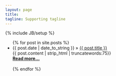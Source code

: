 ```yaml
---
layout: page
title:
tagline: Supporting tagline
---
```

{% include JB/setup %}

<ul class="posts">
  {% for post in site.posts %}
    <li>
       <span>{{ post.date | date_to_string }}</span> &raquo;
       <a href="{{ BASE_PATH }}{{ post.url }}">{{ post.title }}</a>
    </li>
       {{ post.content | strip_html | truncatewords:75}}<br>
            <a href="{{ post.url }}"><b>Read more...</b></a><br><br>
  {% endfor %}
</ul>


